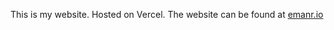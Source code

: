 This is my website. Hosted on Vercel. The website can be found at <a href="emanr.io" target="_blank">emanr.io</a>
